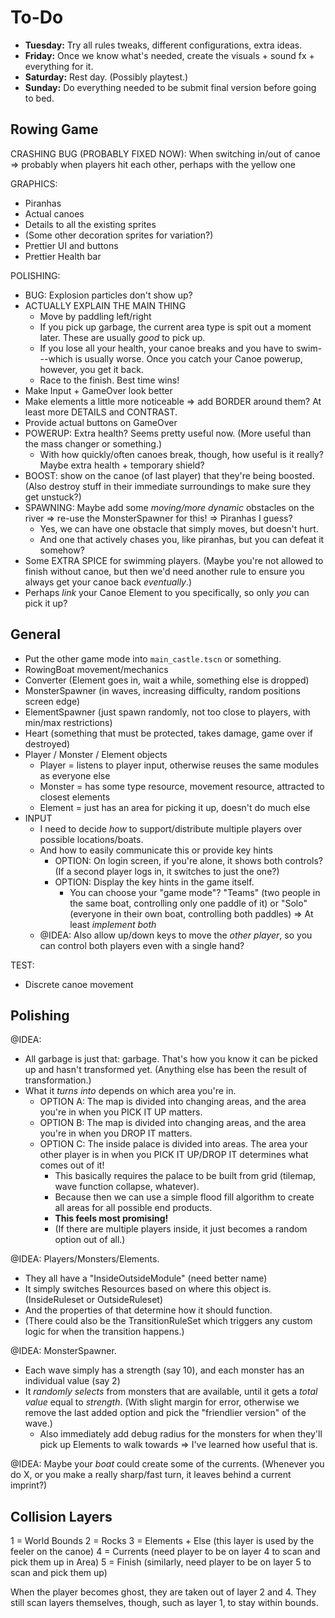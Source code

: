 
# To-Do

* **Tuesday:** Try all rules tweaks, different configurations, extra ideas.
* **Friday:** Once we know what's needed, create the visuals + sound fx + everything for it.
* **Saturday:** Rest day. (Possibly playtest.)
* **Sunday:** Do everything needed to be submit final version before going to bed.


## Rowing Game

CRASHING BUG (PROBABLY FIXED NOW): When switching in/out of canoe => probably when players hit each other, perhaps with the yellow one


GRAPHICS:
* Piranhas
* Actual canoes
* Details to all the existing sprites
* (Some other decoration sprites for variation?)
* Prettier UI and buttons
* Prettier Health bar

POLISHING:
* BUG: Explosion particles don't show up?
* ACTUALLY EXPLAIN THE MAIN THING
  * Move by paddling left/right
  * If you pick up garbage, the current area type is spit out a moment later. These are usually _good_ to pick up.
  * If you lose all your health, your canoe breaks and you have to swim---which is usually worse. Once you catch your Canoe powerup, however, you get it back.
  * Race to the finish. Best time wins!
* Make Input + GameOver look better
* Make elements a little more noticeable => add BORDER around them? At least more DETAILS and CONTRAST.
* Provide actual buttons on GameOver
* POWERUP: Extra health? Seems pretty useful now. (More useful than the mass changer or something.)
  * With how quickly/often canoes break, though, how useful is it really? Maybe extra health + temporary shield?
* BOOST: show on the canoe (of last player) that they're being boosted. (Also destroy stuff in their immediate surroundings to make sure they get unstuck?)
* SPAWNING: Maybe add some _moving/more dynamic_ obstacles on the river => re-use the MonsterSpawner for this! => Piranhas I guess?
  * Yes, we can have one obstacle that simply moves, but doesn't hurt.
  * And one that actively chases you, like piranhas, but you can defeat it somehow?
* Some EXTRA SPICE for swimming players. (Maybe you're not allowed to finish without canoe, but then we'd need another rule to ensure you always get your canoe back _eventually_.)
* Perhaps _link_ your Canoe Element to you specifically, so only _you_ can pick it up?


## General

* Put the other game mode into `main_castle.tscn` or something.
* RowingBoat movement/mechanics
* Converter (Element goes in, wait a while, something else is dropped)
* MonsterSpawner (in waves, increasing difficulty, random positions screen edge)
* ElementSpawner (just spawn randomly, not too close to players, with min/max restrictions)
* Heart (something that must be protected, takes damage, game over if destroyed)
* Player / Monster / Element objects
  * Player = listens to player input, otherwise reuses the same modules as everyone else
  * Monster = has some type resource, movement resource, attracted to closest elements
  * Element = just has an area for picking it up, doesn't do much else
* INPUT
  * I need to decide _how_ to support/distribute multiple players over possible locations/boats.
  * And how to easily communicate this or provide key hints
    * OPTION: On login screen, if you're alone, it shows both controls? (If a second player logs in, it switches to just the one?)
    * OPTION: Display the key hints in the game itself.
      * You can choose your "game mode"? "Teams" (two people in the same boat, controlling only one paddle of it) or "Solo" (everyone in their own boat, controlling both paddles) => At least _implement both_
  * @IDEA: Also allow up/down keys to move the _other player_, so you can control both players even with a single hand?

TEST:
* Discrete canoe movement



## Polishing




@IDEA: 
* All garbage is just that: garbage. That's how you know it can be picked up and hasn't transformed yet. (Anything else has been the result of transformation.)
* What it _turns into_ depends on which area you're in.
  * OPTION A: The map is divided into changing areas, and the area you're in when you PICK IT UP matters.
  * OPTION B: The map is divided into changing areas, and the area you're in when you DROP IT matters.
  * OPTION C: The inside palace is divided into areas. The area your other player is in when you PICK IT UP/DROP IT determines what comes out of it!
    * This basically requires the palace to be built from grid (tilemap, wave function collapse, whatever).
    * Because then we can use a simple flood fill algorithm to create all areas for all possible end products.
    * **This feels most promising!**
    * (If there are multiple players inside, it just becomes a random option out of all.) 

@IDEA: Players/Monsters/Elements.
* They all have a "InsideOutsideModule" (need better name)
* It simply switches Resources based on where this object is. (InsideRuleset or OutsideRuleset)
* And the properties of that determine how it should function.
* (There could also be the TransitionRuleSet which triggers any custom logic for when the transition happens.)

@IDEA: MonsterSpawner.
* Each wave simply has a strength (say 10), and each monster has an individual value (say 2)
* It _randomly selects_ from monsters that are available, until it gets a _total value_ equal to _strength_. (With slight margin for error, otherwise we remove the last added option and pick the "friendlier version" of the wave.)
  * Also immediately add debug radius for the monsters for when they'll pick up Elements to walk towards => I've learned how useful that is.

@IDEA: Maybe your _boat_ could create some of the currents. (Whenever you do X, or you make a really sharp/fast turn, it leaves behind a current imprint?)


## Collision Layers

1 = World Bounds
2 = Rocks
3 = Elements + Else (this layer is used by the feeler on the canoe)
4 = Currents (need player to be on layer 4 to scan and pick them up in Area)
5 = Finish (similarly, need player to be on layer 5 to scan and pick them up)

When the player becomes ghost, they are taken out of layer 2 and 4. They still scan layers themselves, though, such as layer 1, to stay within bounds.